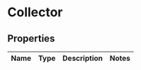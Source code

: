 # Collector

## Properties
Name | Type | Description | Notes
------------ | ------------- | ------------- | -------------
